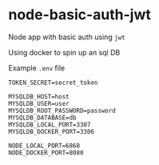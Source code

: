 # node-basic-auth-jwt

Node app with basic auth using `jwt`

Using docker to spin up an sql DB

Example `.env` file

```
TOKEN_SECRET=secret_token

MYSQLDB_HOST=host
MYSQLDB_USER=user
MYSQLDB_ROOT_PASSWORD=password
MYSQLDB_DATABASE=db
MYSQLDB_LOCAL_PORT=3307
MYSQLDB_DOCKER_PORT=3306

NODE_LOCAL_PORT=6868
NODE_DOCKER_PORT=8080
```
